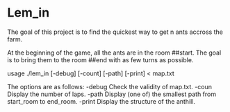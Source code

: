 # Lem_in

The goal of this project is to find the quickest way to get n ants accross the farm.

At the beginning of the game, all the ants are in the room ##start. The goal is
to bring them to the room ##end with as few turns as possible.

usage ./lem_in [-debug] [-count] [-path] [-print] < map.txt

The options are as follows:
     -debug   Check the validity of map.txt.
     -coun    Display the number of laps.
     -path    Display (one of) the smallest path from start_room to end_room.
     -print   Display the structure of the anthill.
